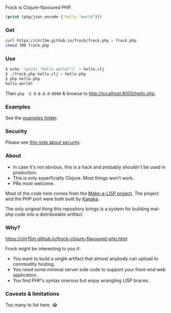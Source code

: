 Frock is Clojure-flavoured PHP.

```clojure
(print (php/json_encode {:hello "world"}))
```

### Get

```sh
curl https://chr15m.github.io/frock/frock.php > frock.php
chmod 700 frock.php
```

### Use

```sh
$ echo '(print "hello world!")' > hello.clj
$ ./frock.php hello.clj > hello.php
$ php hello.php
hello world!
```

Then `php -S 0.0.0.0:8000` & browse to <http://localhost:8000/hello.php>.

### Examples

See the [examples folder](./examples).

### Security

Please see [this note about security](https://github.com/chr15m/frock/issues/4).

### About

 * In case it's not obvious, this is a hack and probably shouldn't be used in production.
 * This is only superficially Clojure. Most things won't work.
 * PRs most welcome.

Most of the code here comes from the [Make-a-LISP project](https://github.com/kanaka/mal). The project and the PHP port were both built by [Kanaka](https://github.com/kanaka/).

The only original thing this repository brings is a system for building mal-php code into a distributable artifact.

### Why?

<https://chr15m.github.io/frock-clojure-flavoured-php.html>

Frock might be interesting to you if:

 * You want to build a single artifact that almost anybody can upload to commodity hosting.
 * You need some minimal server side code to support your front-end web application.
 * You find PHP's syntax onerous but enjoy wrangling LISP braces.

### Caveats & limitations

Too many to list here. :joy:

